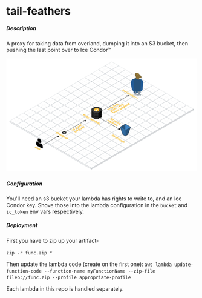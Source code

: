 # tail-feathers

##### Description
A proxy for taking data from overland, dumping it into an S3 bucket, then pushing the last point over to Ice Condor™

![rough arch diagram](9xWX.png "The Condor Takes Flight")

##### Configuration

You'll need an s3 bucket your lambda has rights to write to, and an Ice Condor key.  Shove those into the lambda configuration in the `bucket` and `ic_token` env vars respectively.

##### Deployment 

First you have to zip up your artifact-

`zip -r func.zip *`

Then update the lambda code (create on the first one):
`aws lambda update-function-code --function-name myFunctionName --zip-file fileb://func.zip --profile appropriate-profile`

Each lambda in this repo is handled separately.
